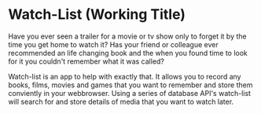 # Watch-List (Working Title)

Have you ever seen a trailer for a movie or tv show only to forget it by the time you get home to watch it? Has your friend or colleague ever recommended an life changing book and the when you found time to look for it you couldn't remember what it was called? 

Watch-list is an app to help with exactly that. It allows you to record any books, films, movies and games that you want to remember and store them conviently in your webbrowser. Using a series of database API's watch-list will search for and store details of media that you want to watch later.

